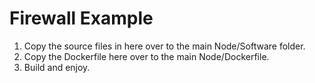 # Firewall Example
1. Copy the source files in here over to the main Node/Software folder.
2. Copy the Dockerfile here over to the main Node/Dockerfile.
3. Build and enjoy.
